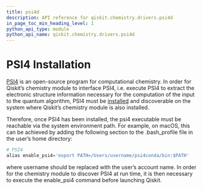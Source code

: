 ```yaml
---
title: psi4d
description: API reference for qiskit.chemistry.drivers.psi4d
in_page_toc_min_heading_level: 1
python_api_type: module
python_api_name: qiskit.chemistry.drivers.psi4d
---
```


<span id="module-qiskit.chemistry.drivers.psi4d" />

<span id="qiskit-chemistry-drivers-psi4d" />

# PSI4 Installation

[PSI4](http://www.psicode.org/) is an open-source program for computational chemistry. In order for Qiskit’s chemistry module to interface PSI4, i.e. execute PSI4 to extract the electronic structure information necessary for the computation of the input to the quantum algorithm, PSI4 must be [installed](http://www.psicode.org/downloads.html) and discoverable on the system where Qiskit’s chemistry module is also installed.

Therefore, once PSI4 has been installed, the psi4 executable must be reachable via the system environment path. For example, on macOS, this can be achieved by adding the following section to the .bash\_profile file in the user’s home directory:

```python
# PSI4
alias enable_psi4='export PATH=/Users/username/psi4conda/bin:$PATH'
```

where username should be replaced with the user’s account name. In order for the chemistry module to discover PSI4 at run time, it is then necessary to execute the enable\_psi4 command before launching Qiskit.

